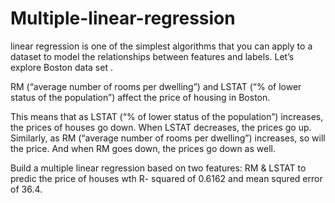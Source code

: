 # Multiple-linear-regression


linear regression is one of the simplest algorithms that you can apply to a dataset to model the relationships between features and labels.
Let’s explore Boston data set .

RM (“average number of rooms per dwelling”) and LSTAT (“% of lower status of the population”) affect the price of housing in Boston.

This means that as LSTAT (“% of lower status of the population”) increases, the prices of houses go down. When LSTAT decreases, the prices go up. Similarly, as RM (“average number of rooms per dwelling”) increases, so will the price. And when RM goes down, the prices go down as well.


Build a multiple linear regression based on two features: RM & LSTAT to predic the price of houses wth R- squared of 0.6162 and mean squred error of 36.4.

